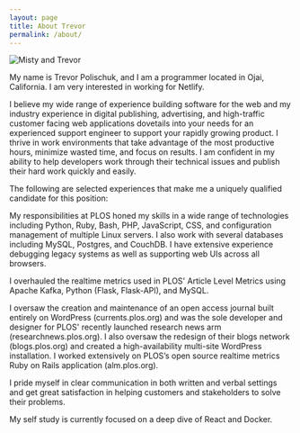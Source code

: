 ```yaml
---
layout: page
title: About Trevor
permalink: /about/
---
```


![Misty and Trevor](https://i.imgur.com/bvSJAkF.jpg)

My name is Trevor Polischuk, and I am a programmer located in Ojai, California. I am very interested in working for Netlify.
 
I believe my wide range of experience building software for the web and my industry experience in digital publishing, advertising, and high-traffic customer facing web applications dovetails into your needs for an experienced support engineer to support your rapidly growing product. I thrive in work environments that take advantage of the most productive hours, minimize wasted time, and focus on results. I am confident in my ability to help developers work through their technical issues and publish their hard work quickly and easily.

The following are selected experiences that make me a uniquely qualified candidate for this position:

My responsibilities at PLOS honed my skills in a wide range of technologies including Python, Ruby, Bash, PHP, JavaScript, CSS, and configuration management of multiple Linux servers. I also work with several databases including MySQL, Postgres, and CouchDB. I have extensive experience debugging legacy systems as well as supporting web UIs across all browsers.

I overhauled the realtime metrics used in PLOS' Article Level Metrics using Apache Kafka, Python (Flask, Flask-API), and MySQL.

I oversaw the creation and maintenance of an open access journal built entirely on WordPress (currents.plos.org) and was the sole developer and designer for PLOS' recently launched research news arm (researchnews.plos.org). I also oversaw the redesign of their blogs network (blogs.plos.org) and created a high-availability multi-site WordPress installation. I worked extensively on PLOS’s open source realtime metrics Ruby on Rails application (alm.plos.org).

I pride myself in clear communication in both written and verbal settings and get great satisfaction in helping customers and stakeholders to solve their problems.

My self study is currently focused on a deep dive of React and Docker.

